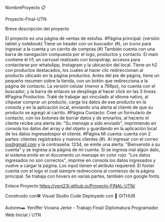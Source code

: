 NombreProyecto 📋

Proyecto-Final-UTN

Breve descripción del proyecto

El proyecto es una página de ventas de estufas. 
#Página principal: (versión tablet y notebook) Tiene un header con un buscador (#), un icono para ingresar a la cuenta y un carrito de compras (#) También cuenta con una barra de navegación compuesta por el logo, productos y contacto. El main contiene el h1; un carrusel realizado con boopstrap; accesos para contactarse por whatsApp, Instagram y la ubicación del local. Tiene un h2 con productos destacados, los cuales al hacer clic redireccionan al producto ubicado en la página productos. Antes del pie de página, tiene un pequeño resumen sobre la tienda, con un botón que redirecciona a la página de contacto. La versión celular (menor a 768px), no cuenta con el buscador, y la barra de enlaces se despliega al hacer click en las 3 lineas. 
#Pagina Productos: Traté de trabajar api vinculado al idioma nativo, al cliquear comprar un producto, carga los datos de ese producto en la consola y en la aplicación local, enviando una alerta al cliente de que su producto se agregó al carrito. 
#Página Contacto: Creé un formulario de contacto, con los botones de borrar datos y de enviarlos, al hacerlo el cliente recibe una alerta de: "Su mensaje a sido enviado", imprimiendo en consola los datos del array y del objeto y guardando en la aplicación local de los datos ingresados ​​por el cliente. 
#Página Mi cuenta: cuenta con 2 partes: clientes registrados y nuevos clientes (#). Al ingresar con el correo jos@gmail.com y la contraseña: 1234, se emite una alerta: "Bienvenido a su cuenta" y se ingresa a la página de mi cuenta. Si se ingresa mal algún dato, el sistema emite en el documento un mensaje en color rojo: "Los datos ingresados ​​no son correctos", imprime en consola los datos ingresados ​​y vuelve a cargar la página. Los input tienen el atributo requiered. El footer cuenta con el logo el cual siempre redirecciona al comienzo de la página principal. 
Se trabaja con hovers en varias partes, también con google fonts.

Enlace Proyecto
https://yeni23j.github.io/Proyecto-FINAL-UTN/

Construido con🛠️ 
Visual Studio Code
Deployado con 🚀 
GITHUB

Autores✒️ Yeniffer Viviana Jerke - Trabajo Final/ Diplomatura Programador Web Inicial / UTN